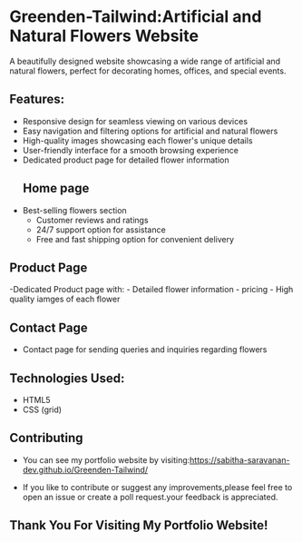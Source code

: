 # Greenden-Tailwind:Artificial and Natural Flowers Website

A beautifully designed website showcasing a wide range of artificial and natural flowers, perfect for decorating homes, offices, and special events.

## Features:

- Responsive design for seamless viewing on various devices
- Easy navigation and filtering options for artificial and natural flowers
- High-quality images showcasing each flower's unique details
- User-friendly interface for a smooth browsing experience
- Dedicated product page for detailed flower information
  ## Home page
 - Best-selling flowers section
    - Customer reviews and ratings
    - 24/7 support option for assistance
    - Free and fast shipping option for convenient delivery


  ## Product Page
  
  -Dedicated Product page with:
      - Detailed flower information
      - pricing
      - High quality iamges of each flower 

  ## Contact Page
- Contact page for sending queries and inquiries regarding flowers

## Technologies Used:

- HTML5
- CSS (grid)
## Contributing

- You can see my portfolio website by visiting:https://sabitha-saravanan-dev.github.io/Greenden-Tailwind/
  
- If you like to contribute or suggest any improvements,please feel free to open an issue or create a poll request.your feedback is appreciated.

## Thank You For Visiting My Portfolio Website!

